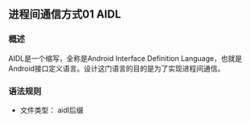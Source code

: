 ## 进程间通信方式01 AIDL
### 概述
AIDL是一个缩写，全称是Android Interface Definition Language，也就是Android接口定义语言。设计这门语言的目的是为了实现进程间通信。

### 语法规则
- 文件类型： aidl后缀
